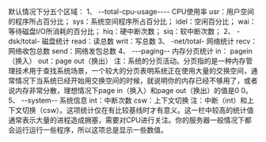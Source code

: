 默认情况下分五个区域：
1、    --total-cpu-usage----   CPU使用率
usr：用户空间的程序所占百分比；
sys：系统空间程序所占百分比；
idel：空闲百分比；
wai：等待磁盘I/O所消耗的百分比；
hiq：硬中断次数；
siq：软中断次数；
2、    -dsk/total-    磁盘统计
read：读总数
writ：写总数
3、    -net/total-    网络统计
recv：网络收包总数
send：网络发包总数
4、    ---paging--    内存分页统计 
in： pagein（换入）
out：page out（换出）
                注：系统的分页活动。分页指的是一种内存管理技术用于查找系统场景，一个较大的分页表明系统正在使用大量的交换空间，通常情况下当系统已经开始用交换空间的时候，就说明你的内存已经不够用了，或者说内存非常分散，理想情况下page in（换入）和page out（换出）的值是0 0。
5、    --system--     系统信息
int：中断次数 
csw：上下文切换
                注：中断（int）和上下文切换（csw）。这项统计仅在有比较基线时才有意义。这一栏中较高的统计值通常表示大量的进程造成拥塞，需要对CPU进行关注。你的服务器一般情况下都会运行运行一些程序，所以这项总是显示一些数值。